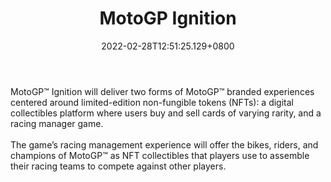 ﻿---
title: "MotoGP Ignition"
description: "Digital collectibles + racing manager game."
lead: "Digital collectibles + racing manager game."
date: 2022-02-28T12:51:25.129+0800
lastmod: 2022-02-28T12:51:25.129+0800
draft: false
featuredImage: ["100_motogp-ignition.jpg"]
score: "33"
status: "Development"
blockchain: ["Flow"]
nft_support: "Yes"
free_to_play: "NFT"
play_to_earn: ["Crypto"]
website: "https://motogp-ignition.com/?utm_source=PlayToEarn.net&utm_medium=organic&utm_campaign=gamepage"
twitter: "https://twitter.com/MotoGPIgnition"
discord: "https://discord.com/invite/cKpSwEeqqc"
telegram: 
github: 
youtube: 
twitch: 
facebook: 
instagram: 
reddit: 
medium: 
steam: 
gitbook: 
googleplay: 
appstore: 

  
    
categories: ["games"]
games: ["Collectible","Racing","Sports"]
toc: false
pinned: false
weight: 
---
MotoGP™ Ignition will deliver two forms of MotoGP™ branded experiences centered around limited-edition non-fungible tokens (NFTs): a digital collectibles platform where users buy and sell cards of varying rarity, and a racing manager game. <br> <br> The game’s racing management experience will offer the bikes, riders, and champions of MotoGP™ as NFT collectibles that players use to assemble their racing teams to compete against other players.